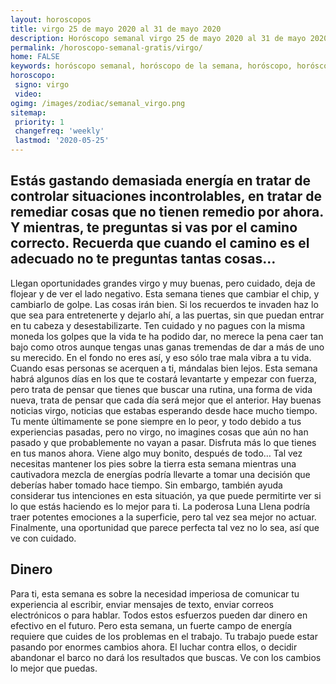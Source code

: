 ```yaml
---
layout: horoscopos
title: virgo 25 de mayo 2020 al 31 de mayo 2020 
description: Horóscopo semanal virgo 25 de mayo 2020 al 31 de mayo 2020. Estás gastando demasiada energía en tratar de controlar situaciones incontrolables, en tratar de remediar cosas que no tienen remedio por ahora. Y mientras, te preguntas si vas por el camino correcto. Recuerda que cuando el camino es el adecuado no te preguntas tantas cosas…
permalink: /horoscopo-semanal-gratis/virgo/
home: FALSE
keywords: horóscopo semanal, horóscopo de la semana, horóscopo, horóscopo gratis,horóscopos, horóscopo esperanza gracia, horoscopos virgo la semana, horóscopos gratis, Tarot, Astrologia, Zodíaco, virgo, horoscopo gratis, semanal
horoscopo:
 signo: virgo
 video:  
ogimg: /images/zodiac/semanal_virgo.png
sitemap:
 priority: 1
 changefreq: 'weekly'
 lastmod: '2020-05-25'
---
```




## Estás gastando demasiada energía en tratar de controlar situaciones incontrolables, en tratar de remediar cosas que no tienen remedio por ahora. Y mientras, te preguntas si vas por el camino correcto. Recuerda que cuando el camino es el adecuado no te preguntas tantas cosas…

Llegan oportunidades grandes virgo y muy buenas, pero cuidado, deja de flojear y de ver el lado negativo. Esta semana tienes que cambiar el chip, y cambiarlo de golpe. Las cosas irán bien. Si los recuerdos te invaden haz lo que sea para entretenerte y dejarlo ahí, a las puertas, sin que puedan entrar en tu cabeza y desestabilizarte. Ten cuidado y no pagues con la misma moneda los golpes que la vida te ha podido dar, no merece la pena caer tan bajo como otros aunque tengas unas ganas tremendas de dar a más de uno su merecido. En el fondo no eres así, y eso sólo trae mala vibra a tu vida. Cuando esas personas se acerquen a ti, mándalas bien lejos. Esta semana habrá algunos días en los que te costará levantarte y empezar con fuerza, pero trata de pensar que tienes que buscar una rutina, una forma de vida nueva, trata de pensar que cada día será mejor que el anterior. Hay buenas noticias virgo, noticias que estabas esperando desde hace mucho tiempo. Tu mente últimamente se pone siempre en lo peor, y todo debido a tus experiencias pasadas, pero no virgo, no imagines cosas que aún no han pasado y que probablemente no vayan a pasar. Disfruta más lo que tienes en tus manos ahora. Viene algo muy bonito, después de todo…
Tal vez necesitas mantener los pies sobre la tierra esta semana mientras una cautivadora mezcla de energías podría llevarte a tomar una decisión que deberías haber tomado hace tiempo. Sin embargo, también ayuda considerar tus intenciones en esta situación, ya que puede permitirte ver si lo que estás haciendo es lo mejor para ti. La poderosa Luna Llena podría traer potentes emociones a la superficie, pero tal vez sea mejor no actuar. Finalmente, una oportunidad que parece perfecta tal vez no lo sea, así que ve con cuidado.

## Dinero

Para ti, esta semana es sobre la necesidad imperiosa de comunicar tu experiencia al escribir, enviar mensajes de texto, enviar correos electrónicos o para hablar. Todos estos esfuerzos pueden dar dinero en efectivo en el futuro. Pero esta semana, un fuerte campo de energía requiere que cuides de los problemas en el trabajo. Tu trabajo puede estar pasando por enormes cambios ahora. El luchar contra ellos, o decidir abandonar el barco no dará los resultados que buscas. Ve con los cambios lo mejor que puedas.